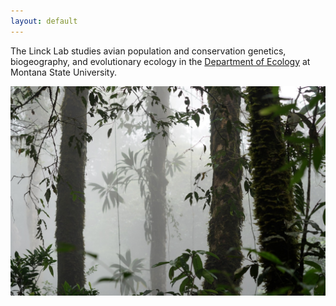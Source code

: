 ```yaml
---
layout: default
---
```


The Linck Lab studies avian population and conservation genetics, biogeography, and evolutionary ecology in the [Department of Ecology](https://www.montana.edu/ecology/) at Montana State University.  

![](/images/cloudforest.jpg)  
